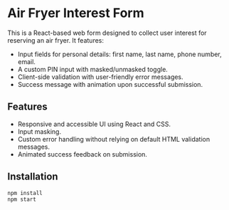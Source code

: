 # Air Fryer Interest Form

This is a React-based web form designed to collect user interest for reserving an air fryer. It features:

- Input fields for personal details: first name, last name, phone number, email.
- A custom PIN input with masked/unmasked toggle.
- Client-side validation with user-friendly error messages.
- Success message with animation upon successful submission.

## Features

- Responsive and accessible UI using React and CSS.
- Input masking.
- Custom error handling without relying on default HTML validation messages.
- Animated success feedback on submission.

## Installation

```bash
npm install
npm start
